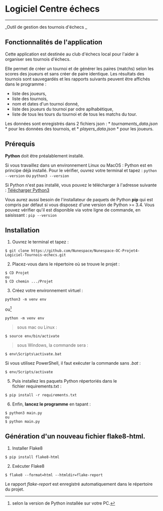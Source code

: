 # Logiciel Centre échecs
***
_Outil de gestion des tournois d'échecs _




## Fonctionnalités de l'application

Cette application est destinée au club d'échecs local pour l'aider à organiser ses tournois d'échecs.

Elle permet de créer un tournoi et de générer les paires (matchs) selon les scores des joueurs et sans créer de paire identique. Les résultats des tournois sont sauvegardés et les rapports suivants peuvent être affichés dans le programme :
- liste des joueurs,
- liste des tournois,
- nom et dates d'un tournoi donné,
- liste des joueurs du tournoi par odre aplhabétique,
- liste de tous les tours du tournoi et de tous les matchs du tour.

Les données sont enregistrés dans 2 fichiers json : * *tournaments_data.json* * pour les données des tournois, et * *players_data.json* * pour les joueurs. 



## Prérequis

**Python** doit être préalablement installé.

Si vous travaillez dans un environnement Linux ou MacOS : Python est en principe déjà installé. Pour le vérifier, ouvrez votre terminal et tapez : `python --version` ou `python3 --version`


Si Python n'est pas installé, vous pouvez le télécharger à l'adresse suivante : 
[Télécharger Python3](https://www.python.org/downloads)

Vous aurez aussi besoin de l'installateur de paquets de Python **pip** qui est compris par défaut si vous disposez d'une version de Python >= 3.4. Vous pouvez vérifier qu'il est disponible via votre ligne de commande, en saisissant : `pip --version`



## Installation

1. Ouvrez le terminal et tapez :


```
$ git clone https://github.com/Nunespace/Nunespace-OC-Projet4-Logiciel-Tournois-echecs.git
```


2. Placez-vous dans le répertoire où se trouve le projet :

```
$ CD Projet
ou
$ CD chemin .../Projet
```


3. Créez votre environnement virtuel : 

```
python3 -m venv env 
```

ou[^1]

```
python -m venv env 
```

> sous mac ou Linux :

```
$ source env/bin/activate  
```

> sous Windows, la commande sera :

```
$ env\Scripts\activate.bat
```
Si vous utilisez PowerShell, il faut exécuter la commande sans  *.bat* :
```
$ env/Scripts/activate
```


5. Puis installez les paquets Python répertoriés dans le fichier requirements.txt :

```
$ pip install -r requirements.txt
```


6. Enfin, **lancez le programme** en tapant : 

```
$ python3 main.py
ou
$ python main.py
```



[^1]: selon la version de Python installée sur votre PC.



## Génération d'un nouveau fichier flake8-html.  

1. Installer Flake8 

```
$ pip install flake8-html
```

2. Exécuter Flake8 

```
$ flake8 --format=html --htmldir=flake-report
```

Le rapport *flake-report* est enregistré automatiquement dans le répertoire du projet.